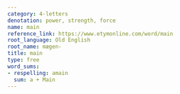 ```yaml
---
category: 4-letters
denotation: power, strength, force
name: main
reference_link: https://www.etymonline.com/word/main
root_language: Old English
root_name: mægen-
title: main
type: free
word_sums:
- respelling: amain
  sum: a + Main
---
```

